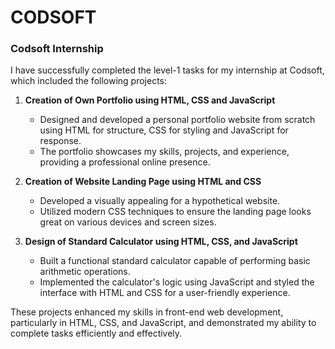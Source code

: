 # CODSOFT

### Codsoft Internship 

I have successfully completed the level-1 tasks for my internship at Codsoft, which included the following projects:

1. **Creation of Own Portfolio using HTML, CSS and JavaScript**
   - Designed and developed a personal portfolio website from scratch using HTML for structure, CSS for styling and JavaScript for response.
   - The portfolio showcases my skills, projects, and experience, providing a professional online presence.

2. **Creation of Website Landing Page using HTML and CSS**
   - Developed a visually appealing for a hypothetical website.
   - Utilized modern CSS techniques to ensure the landing page looks great on various devices and screen sizes.

3. **Design of Standard Calculator using HTML, CSS, and JavaScript**
   - Built a functional standard calculator capable of performing basic arithmetic operations.
   - Implemented the calculator's logic using JavaScript and styled the interface with HTML and CSS for a user-friendly experience.

These projects enhanced my skills in front-end web development, particularly in HTML, CSS, and JavaScript, and demonstrated my ability to complete tasks efficiently and effectively.
